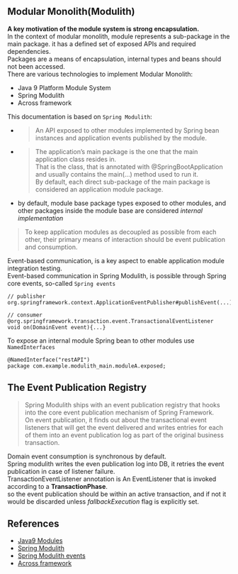 ## Modular Monolith(Modulith)
**A key motivation of the module system is strong encapsulation.**      
In the context of modular monolith, module represents a sub-package in the main package. it has a defined set of exposed APIs and required dependencies.      
Packages are a means of encapsulation, internal types and beans should not been accessed.      
There are various technologies to implement Modular Monolith:     
- Java 9 Platform Module System
- Spring Modulith  
- Across framework

This documentation is based on `Spring Modulith`:    
- > An API exposed to other modules implemented by Spring bean instances and application events published by the module.    
- > The application’s main package is the one that the main application class resides in.      
  > That is the class, that is annotated with @SpringBootApplication and usually contains the main(…) method used to run it.     
  > By default, each direct sub-package of the main package is considered an application module package.     
- by default, module base package types exposed to other modules, and other packages inside the module base are considered *internal implementation*    

> To keep application modules as decoupled as possible from each other, their primary means of interaction should be event publication and consumption.     

Event-based communication, is a key aspect to enable application module integration testing.    
Event-based communication in Spring Modulith, is possible through Spring core events, so-called `Spring events`     
```
// publisher
org.springframework.context.ApplicationEventPublisher#publishEvent(...)

// consumer
@org.springframework.transaction.event.TransactionalEventListener
void on(DomainEvent event){...}
```

To expose an internal module Spring bean to other modules use `NamedInterfaces`
```
@NamedInterface("restAPI")
package com.example.modulith_main.moduleA.exposed;
```
## The Event Publication Registry
> Spring Modulith ships with an event publication registry that hooks into the core event publication mechanism of Spring Framework.     
> On event publication, it finds out about the transactional event listeners that will get the event delivered and writes entries for each of them into an event publication log as part of the original business transaction.

Domain event consumption is synchronous by default.     
Spring modulith writes the even publication log into DB, it retries the event publication in case of listener failure.     
TransactionEventListener annotation is An EventListener that is invoked according to a **TransactionPhase**.     
so the event publication should be within an active transaction, and if not it would be discarded unless *fallbackExecution* flag is explicitly set.

## References
- [Java9 Modules](https://www.oracle.com/corporate/features/understanding-java-9-modules.html)
- [Spring Modulith](https://docs.spring.io/spring-modulith/reference/events.html)
- [Spring Modulith events](https://docs.spring.io/spring-modulith/docs/current-SNAPSHOT/reference/html/#events)
- [Across framework](https://www.iodigital.com/en/history/foreach/building-a-modular-monolith-with-spring-boot-and-across?srsltid=AfmBOoqFvgSDCTVKdtiymtLoRZSrUN4--WmUWtZcWCQ7CAIYstqgcUdx)
